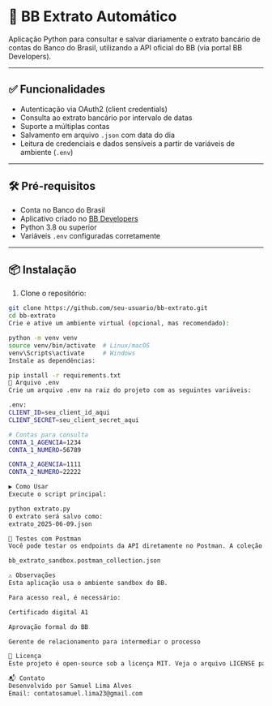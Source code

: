 # 📄 BB Extrato Automático

Aplicação Python para consultar e salvar diariamente o extrato bancário de contas do Banco do Brasil, utilizando a API oficial do BB (via portal BB Developers).

---

## ✅ Funcionalidades

- Autenticação via OAuth2 (client credentials)
- Consulta ao extrato bancário por intervalo de datas
- Suporte a múltiplas contas
- Salvamento em arquivo `.json` com data do dia
- Leitura de credenciais e dados sensíveis a partir de variáveis de ambiente (`.env`)

---

## 🛠️ Pré-requisitos

- Conta no Banco do Brasil
- Aplicativo criado no [BB Developers](https://developers.bb.com.br/)
- Python 3.8 ou superior
- Variáveis `.env` configuradas corretamente

---

## 📦 Instalação

1. Clone o repositório:
```bash
git clone https://github.com/seu-usuario/bb-extrato.git
cd bb-extrato
Crie e ative um ambiente virtual (opcional, mas recomendado):

python -m venv venv
source venv/bin/activate  # Linux/macOS
venv\Scripts\activate     # Windows
Instale as dependências:

pip install -r requirements.txt
🔐 Arquivo .env
Crie um arquivo .env na raiz do projeto com as seguintes variáveis:

.env:
CLIENT_ID=seu_client_id_aqui
CLIENT_SECRET=seu_client_secret_aqui

# Contas para consulta
CONTA_1_AGENCIA=1234
CONTA_1_NUMERO=56789

CONTA_2_AGENCIA=1111
CONTA_2_NUMERO=22222

▶️ Como Usar
Execute o script principal:

python extrato.py
O extrato será salvo como:
extrato_2025-06-09.json

🧪 Testes com Postman
Você pode testar os endpoints da API diretamente no Postman. A coleção pronta está disponível no arquivo:

bb_extrato_sandbox.postman_collection.json

⚠️ Observações
Esta aplicação usa o ambiente sandbox do BB.

Para acesso real, é necessário:

Certificado digital A1

Aprovação formal do BB

Gerente de relacionamento para intermediar o processo

📄 Licença
Este projeto é open-source sob a licença MIT. Veja o arquivo LICENSE para mais informações.

📬 Contato
Desenvolvido por Samuel Lima Alves
Email: contatosamuel.lima23@gmail.com